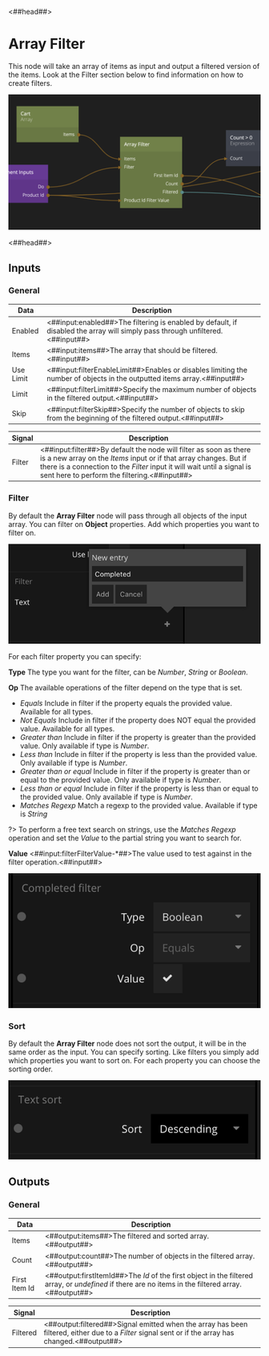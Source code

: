 <##head##>

# Array Filter

This node will take an array of items as input and output a filtered version of the items. Look at the Filter section below to find information on how to create filters.

<div class="ndl-image-with-background l">

![](array-filter.png)

</div>

<##head##>

## Inputs

### General

| Data                                    | Description                                                                                                                   |
| --------------------------------------- | ----------------------------------------------------------------------------------------------------------------------------- |
| <span class="ndl-data">Enabled</span>   | <##input:enabled##>The filtering is enabled by default, if disabled the array will simply pass through unfiltered.<##input##> |
| <span class="ndl-data">Items</span>     | <##input:items##>The array that should be filtered.<##input##>                                                                |
| <span class="ndl-data">Use Limit</span> | <##input:filterEnableLimit##>Enables or disables limiting the number of objects in the outputted items array.<##input##>      |
| <span class="ndl-data">Limit</span>     | <##input:filterLimit##>Specify the maximum number of objects in the filtered output.<##input##>                               |
| <span class="ndl-data">Skip</span>      | <##input:filterSkip##>Specify the number of objects to skip from the beginning of the filtered output.<##input##>             |

| Signal                                 | Description                                                                                                                                                                                                                                                       |
| -------------------------------------- | ----------------------------------------------------------------------------------------------------------------------------------------------------------------------------------------------------------------------------------------------------------------- |
| <span class="ndl-signal">Filter</span> | <##input:filter##>By default the node will filter as soon as there is a new array on the _Items_ input or if that array changes. But if there is a connection to the _Filter_ input it will wait until a signal is sent here to perform the filtering.<##input##> |

### Filter

By default the **Array Filter** node will pass through all objects of the input array. You can filter on **Object** properties. Add which properties you want to filter on.

<div class="ndl-image-with-background">

![](collection-filter.png)

</div>

For each filter property you can specify:

**Type**
The type you want for the filter, can be _Number_, _String_ or _Boolean_.

**Op**
The available operations of the filter depend on the type that is set.

-   _Equals_ Include in filter if the property equals the provided value. Available for all types.
-   _Not Equals_ Include in filter if the property does NOT equal the provided value. Available for all types.
-   _Greater than_ Include in filter if the property is greater than the provided value. Only available if type is _Number_.
-   _Less than_ Include in filter if the property is less than the provided value. Only available if type is _Number_.
-   _Greater than or equal_ Include in filter if the property is greater than or equal to the provided value. Only available if type is _Number_.
-   _Less than or equal_ Include in filter if the property is less than or equal to the provided value. Only available if type is _Number_.
-   _Matches Regexp_ Match a regexp to the provided value. Available if type is _String_

?> To perform a free text search on strings, use the _Matches Regexp_ operation and set the _Value_ to the partial string you want to search for.

**Value**
<##input:filterFilterValue-\*##>The value used to test against in the filter operation.<##input##>

<div class="ndl-image-with-background">

![](collection-filter-2.png)

</div>

### Sort

By default the **Array Filter** node does not sort the output, it will be in the same order as the input. You can specify sorting. Like filters you simply add which properties you want to sort on.
For each property you can choose the sorting order.

<div class="ndl-image-with-background">

![](collection-sort.png)

</div>

## Outputs

### General

| Data                                        | Description                                                                                                                                         |
| ------------------------------------------- | --------------------------------------------------------------------------------------------------------------------------------------------------- |
| <span class="ndl-data">Items</span>         | <##output:items##>The filtered and sorted array.<##output##>                                                                                        |
| <span class="ndl-data">Count</span>         | <##output:count##>The number of objects in the filtered array.<##output##>                                                                          |
| <span class="ndl-data">First Item Id</span> | <##output:firstItemId##>The _Id_ of the first object in the filtered array, or _undefined_ if there are no items in the filtered array.<##output##> |

| Signal                                   | Description                                                                                                                                         |
| ---------------------------------------- | --------------------------------------------------------------------------------------------------------------------------------------------------- |
| <span class="ndl-signal">Filtered</span> | <##output:filtered##>Signal emitted when the array has been filtered, either due to a _Filter_ signal sent or if the array has changed.<##output##> |
